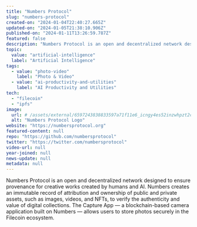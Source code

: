 ```yaml
---
title: "Numbers Protocol"
slug: "numbers-protocol"
created-on: "2024-01-04T22:40:27.665Z"
updated-on: "2024-01-05T21:38:10.906Z"
published-on: "2024-01-11T13:26:59.787Z"
featured: false
description: "Numbers Protocol is an open and decentralized network designed to ensure provenance for creative works created by humans and AI."
topic:
  value: "artificial-intelligence"
  label: "Artificial Intelligence"
tags:
  - value: "photo-video"
    label: "Photo & Video"
  - value: "ai-productivity-and-utilities"
    label: "AI Productivity and Utilities"
tech:
  - "filecoin"
  - "ipfs"
image:
  url: # /assets/external/6597243838833597a71f11e6_icngy4es52inzwhpzt2c0uodiwktmytv6cqlvo6kya8.png
  alt: "Numbers Protocol Logo"
website: "https://numbersprotocol.org"
featured-content: null
repo: "https://github.com/numbersprotocol"
twitter: "https://twitter.com/numbersprotocol"
video-url: null
year-joined: null
news-update: null
metadata: null
---
```


Numbers Protocol is an open and decentralized network designed to ensure provenance for creative works created by humans and AI. Numbers creates an immutable record of attribution and ownership of public and private assets, such as images, videos, and NFTs, to verify the authenticity and value of digital collections. The Capture App — a blockchain-based camera application built on Numbers — allows users to store photos securely in the Filecoin ecosystem.
